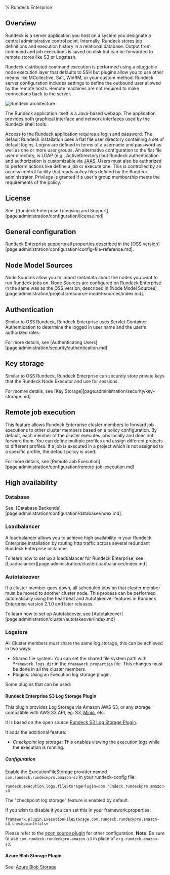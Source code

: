 % Rundeck Enterprise

## Overview

Rundeck is a server application you host on a system you designate 
a central administrative control point. Internally, Rundeck stores job
definitions and execution history in a relational database. Output
from command and job executions is saved on disk but can be forwarded
to remote stores like S3 or Logstash. 

Rundeck distributed command execution is performed using a pluggable
node execution layer that defaults to SSH but plugins allow you
to use other means like MCollective, Salt, WinRM, or your custom method. 
Rundeck server configuration includes settings to define the outbound
user allowed by the remote hosts. Remote machines
are not required to make connections back to the server.

![Rundeck architecture](../figures/architecture.png)

The Rundeck application itself is a Java-based webapp. The application provides both
graphical interface and network interfaces used by the Rundeck shell
tools. 

Access to the Rundeck application requires a login and
password. The default Rundeck installation uses a flat file user
directory containing a set of default logins. Logins are defined in
terms of a username and password as well as one or more user
groups. An alternative configuration to the flat file user directory,
is LDAP (e.g., ActiveDirectory) but Rundeck authentication and authorization
is customizable via [JAAS](http://en.wikipedia.org/wiki/Java_Authentication_and_Authorization_Service).
Users must also be authorized to perform actions like define a job
or execute one. This is controlled by an access control facility that reads
policy files defined by the Rundeck administrator. Privilege is
granted if a user's group membership meets the requirements of the policy.

## License

See: [Rundeck Enterprise Licensing and Support][page:administration/configuration/license.md]

## General configuration

Rundeck Enterprise supports all properties described in the [OSS version][page:administration/configuration/config-file-reference.md].

## Node Model Sources

Node Sources allow you to import metadata about the nodes you want to run
Rundeck jobs on. Node Sources are configured on Rundeck Enterprise in the same was as
the OSS version, described in [Node Model Sources][page:administration/projects/resource-model-sources/index.md].

## Authentication

Similar to OSS Rundeck, Rundeck Enterprise uses Servlet Container Authentication to
determine the logged in user name and the user's authorized roles.

For more details, see [Authenticating Users][page:administration/security/authentication.md]

## Key storage

Similar to OSS Rundeck, Rundeck Enterprise can securely store private keys that the Rundeck Node Executor and use for sessions.

For momre details, see [Key Storage][page:administration/security/key-storage.md]

## Remote job execution

This feature allows Rundeck Enterprise cluster members to forward job executions to
other cluster members based on a policy configuration. By default, each member
of the cluster executes jobs locally and does not forward them. You can define
multiple profiles and assign different projects to different profiles. If a job
is executed in a project which is not assigned to a specific profile, the
default policy is used.

For more details, see [Remote Job Execution][page:administration/configuration/remote-job-execution.md]

## High availability

### Database

See: [Database Backends][page:administration/configuration/database/index.md].

### Loadbalancer

A loadbalancer allows you to achieve high availability in your Rundeck Enterprise
installation by routing http traffic across several redundant Rundeck Enterprise
instances.

To learn how to set up a loadbalancer for Rundeck Enterprise, see [Loadbalancer][page:administration/cluster/loadbalancer/index.md]

### Autotakeover

If a cluster member goes down, all scheduled jobs on that cluster member must be moved to another cluster node. This process can be performed automatically using the heartbeat and Autotakeover features in Rundeck Enterprise version 2.1.0 and later releases.

To learn how to set up Autotakeover, see [Autotakeover][page:administration/cluster/autotakeover/index.md]

### Logstore

All Cluster members must share the same log storage, this can be achieved in two ways:

* Shared file system: You can set the shared file system path with
`framework.logs.dir` in the `framework.properties` file. This changes must be
done in all the cluster members.
* Plugins: Using an Execution log storage plugin.

Some plugins that can be used:

#### Rundeck Enterprise S3 Log Storage Plugin

This plugin provides Log Storage via Amazon AWS S3, or any storage compatible with AWS S3 API, eg: S3, [Minio], etc.

It is based on the open source [Rundeck S3 Log Storage Plugin](https://github.com/rundeck-plugins/rundeck-s3-log-plugin).

It adds the additional feature:

* *Checkpoint log storage*:  This enables viewing the execution logs while the execution is running.

##### Configuration

Enable the ExecutionFileStorage provider named `com.rundeck.rundeckpro.amazon-s3` in your rundeck-config file:

	rundeck.execution.logs.fileStoragePlugin=com.rundeck.rundeckpro.amazon-s3

The "checkpoint log storage" feature is enabled by default.

If you wish to disable it you can set this in your framework.properties:

	framework.plugin.ExecutionFileStorage.com.rundeck.rundeckpro.amazon-s3.checkpoint=false

Please refer to the [open source plugin](https://github.com/rundeck-plugins/rundeck-s3-log-plugin) for other configuration. **Note**: Be sure to use `com.rundeck.rundeckpro.amazon-s3` in place of `org.rundeck.amazon-s3`.

#### Azure Blob Storage Plugin

See: [Azure Blob Storage](https://github.com/rundeck-plugins/rundeck-azure-plugin)

[minio]: https://minio.io/
